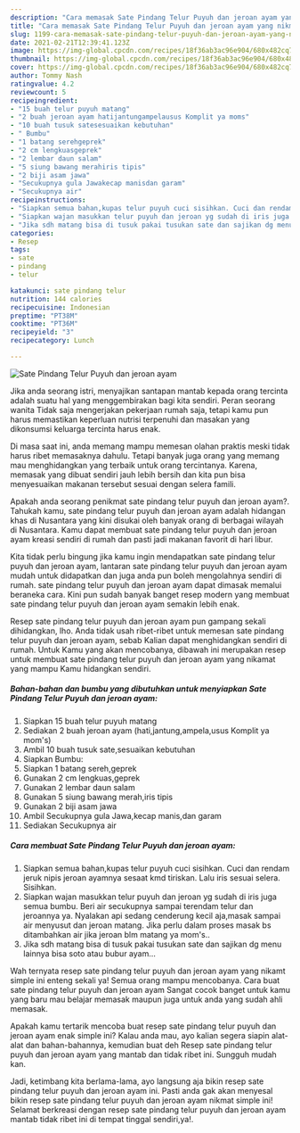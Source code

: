 ```yaml
---
description: "Cara memasak Sate Pindang Telur Puyuh dan jeroan ayam yang nikmat Untuk Jualan"
title: "Cara memasak Sate Pindang Telur Puyuh dan jeroan ayam yang nikmat Untuk Jualan"
slug: 1199-cara-memasak-sate-pindang-telur-puyuh-dan-jeroan-ayam-yang-nikmat-untuk-jualan
date: 2021-02-21T12:39:41.123Z
image: https://img-global.cpcdn.com/recipes/18f36ab3ac96e904/680x482cq70/sate-pindang-telur-puyuh-dan-jeroan-ayam-foto-resep-utama.jpg
thumbnail: https://img-global.cpcdn.com/recipes/18f36ab3ac96e904/680x482cq70/sate-pindang-telur-puyuh-dan-jeroan-ayam-foto-resep-utama.jpg
cover: https://img-global.cpcdn.com/recipes/18f36ab3ac96e904/680x482cq70/sate-pindang-telur-puyuh-dan-jeroan-ayam-foto-resep-utama.jpg
author: Tommy Nash
ratingvalue: 4.2
reviewcount: 5
recipeingredient:
- "15 buah telur puyuh matang"
- "2 buah jeroan ayam hatijantungampelausus Komplit ya moms"
- "10 buah tusuk satesesuaikan kebutuhan"
- " Bumbu"
- "1 batang serehgeprek"
- "2 cm lengkuasgeprek"
- "2 lembar daun salam"
- "5 siung bawang merahiris tipis"
- "2 biji asam jawa"
- "Secukupnya gula Jawakecap manisdan garam"
- "Secukupnya air"
recipeinstructions:
- "Siapkan semua bahan,kupas telur puyuh cuci sisihkan. Cuci dan rendam jeruk nipis jeroan ayamnya sesaat kmd tiriskan. Lalu iris sesuai selera. Sisihkan."
- "Siapkan wajan masukkan telur puyuh dan jeroan yg sudah di iris juga semua bumbu. Beri air secukupnya sampai terendam telur dan jeroannya ya. Nyalakan api sedang cenderung kecil aja,masak sampai air menyusut dan jeroan matang. Jika perlu dalam proses masak bs ditambahkan air jika jeroan blm matang ya mom&#39;s.."
- "Jika sdh matang bisa di tusuk pakai tusukan sate dan sajikan dg menu lainnya bisa soto atau bubur ayam..."
categories:
- Resep
tags:
- sate
- pindang
- telur

katakunci: sate pindang telur 
nutrition: 144 calories
recipecuisine: Indonesian
preptime: "PT38M"
cooktime: "PT36M"
recipeyield: "3"
recipecategory: Lunch

---
```



![Sate Pindang Telur Puyuh dan jeroan ayam](https://img-global.cpcdn.com/recipes/18f36ab3ac96e904/680x482cq70/sate-pindang-telur-puyuh-dan-jeroan-ayam-foto-resep-utama.jpg)

Jika anda seorang istri, menyajikan santapan mantab kepada orang tercinta adalah suatu hal yang menggembirakan bagi kita sendiri. Peran seorang  wanita Tidak saja mengerjakan pekerjaan rumah saja, tetapi kamu pun harus memastikan keperluan nutrisi terpenuhi dan masakan yang dikonsumsi keluarga tercinta harus enak.

Di masa  saat ini, anda memang mampu memesan olahan praktis meski tidak harus ribet memasaknya dahulu. Tetapi banyak juga orang yang memang mau menghidangkan yang terbaik untuk orang tercintanya. Karena, memasak yang dibuat sendiri jauh lebih bersih dan kita pun bisa menyesuaikan makanan tersebut sesuai dengan selera famili. 



Apakah anda seorang penikmat sate pindang telur puyuh dan jeroan ayam?. Tahukah kamu, sate pindang telur puyuh dan jeroan ayam adalah hidangan khas di Nusantara yang kini disukai oleh banyak orang di berbagai wilayah di Nusantara. Kamu dapat membuat sate pindang telur puyuh dan jeroan ayam kreasi sendiri di rumah dan pasti jadi makanan favorit di hari libur.

Kita tidak perlu bingung jika kamu ingin mendapatkan sate pindang telur puyuh dan jeroan ayam, lantaran sate pindang telur puyuh dan jeroan ayam mudah untuk didapatkan dan juga anda pun boleh mengolahnya sendiri di rumah. sate pindang telur puyuh dan jeroan ayam dapat dimasak memalui beraneka cara. Kini pun sudah banyak banget resep modern yang membuat sate pindang telur puyuh dan jeroan ayam semakin lebih enak.

Resep sate pindang telur puyuh dan jeroan ayam pun gampang sekali dihidangkan, lho. Anda tidak usah ribet-ribet untuk memesan sate pindang telur puyuh dan jeroan ayam, sebab Kalian dapat menghidangkan sendiri di rumah. Untuk Kamu yang akan mencobanya, dibawah ini merupakan resep untuk membuat sate pindang telur puyuh dan jeroan ayam yang nikamat yang mampu Kamu hidangkan sendiri.

<!--inarticleads1-->

##### Bahan-bahan dan bumbu yang dibutuhkan untuk menyiapkan Sate Pindang Telur Puyuh dan jeroan ayam:

1. Siapkan 15 buah telur puyuh matang
1. Sediakan 2 buah jeroan ayam (hati,jantung,ampela,usus Komplit ya mom&#39;s)
1. Ambil 10 buah tusuk sate,sesuaikan kebutuhan
1. Siapkan  Bumbu:
1. Siapkan 1 batang sereh,geprek
1. Gunakan 2 cm lengkuas,geprek
1. Gunakan 2 lembar daun salam
1. Gunakan 5 siung bawang merah,iris tipis
1. Gunakan 2 biji asam jawa
1. Ambil Secukupnya gula Jawa,kecap manis,dan garam
1. Sediakan Secukupnya air




<!--inarticleads2-->

##### Cara membuat Sate Pindang Telur Puyuh dan jeroan ayam:

1. Siapkan semua bahan,kupas telur puyuh cuci sisihkan. Cuci dan rendam jeruk nipis jeroan ayamnya sesaat kmd tiriskan. Lalu iris sesuai selera. Sisihkan.
1. Siapkan wajan masukkan telur puyuh dan jeroan yg sudah di iris juga semua bumbu. Beri air secukupnya sampai terendam telur dan jeroannya ya. Nyalakan api sedang cenderung kecil aja,masak sampai air menyusut dan jeroan matang. Jika perlu dalam proses masak bs ditambahkan air jika jeroan blm matang ya mom&#39;s..
1. Jika sdh matang bisa di tusuk pakai tusukan sate dan sajikan dg menu lainnya bisa soto atau bubur ayam...




Wah ternyata resep sate pindang telur puyuh dan jeroan ayam yang nikamt simple ini enteng sekali ya! Semua orang mampu mencobanya. Cara buat sate pindang telur puyuh dan jeroan ayam Sangat cocok banget untuk kamu yang baru mau belajar memasak maupun juga untuk anda yang sudah ahli memasak.

Apakah kamu tertarik mencoba buat resep sate pindang telur puyuh dan jeroan ayam enak simple ini? Kalau anda mau, ayo kalian segera siapin alat-alat dan bahan-bahannya, kemudian buat deh Resep sate pindang telur puyuh dan jeroan ayam yang mantab dan tidak ribet ini. Sungguh mudah kan. 

Jadi, ketimbang kita berlama-lama, ayo langsung aja bikin resep sate pindang telur puyuh dan jeroan ayam ini. Pasti anda gak akan menyesal bikin resep sate pindang telur puyuh dan jeroan ayam nikmat simple ini! Selamat berkreasi dengan resep sate pindang telur puyuh dan jeroan ayam mantab tidak ribet ini di tempat tinggal sendiri,ya!.

